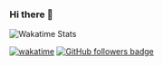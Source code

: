 ### Hi there 👋

<div>
  <img alt="Wakatime Stats" align="center" src="https://github-readme-stats.vercel.app/api/wakatime?username=brennanb&layout=compact"/>
</div>

[![wakatime](https://wakatime.com/badge/user/83abc914-3d88-4f8f-8143-bb505fe30cdb.svg)](https://wakatime.com/@83abc914-3d88-4f8f-8143-bb505fe30cdb)
[![GitHub followers badge](https://img.shields.io/github/followers/BrennanB?style=plastic&logo=github)](https://github.com/BrennanB)
